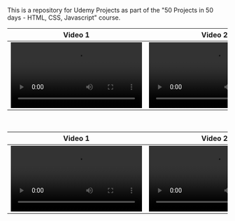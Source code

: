 This is a repository for Udemy Projects as part of the "50 Projects in 50 days - HTML, CSS, Javascript" course.

| Video 1 |             Video 2 |    Video 3 |      Video 4 |
| ------------- | ------------- | ------------- | ------------- |
| <video src="https://user-images.githubusercontent.com/106411997/204444230-565026a6-cb37-4c9b-910c-51700f56b55e.mov"> | <video src="https://user-images.githubusercontent.com/106411997/204444230-565026a6-cb37-4c9b-910c-51700f56b55e.mov">|<video src="https://user-images.githubusercontent.com/106411997/204444230-565026a6-cb37-4c9b-910c-51700f56b55e.mov"> | <video src="https://user-images.githubusercontent.com/106411997/204444230-565026a6-cb37-4c9b-910c-51700f56b55e.mov">|

<br>

| Video 1 |             Video 2 |    Video 3 |      Video 4 |
| ------------- | ------------- | ------------- | ------------- |
| <video src="https://user-images.githubusercontent.com/106411997/204444230-565026a6-cb37-4c9b-910c-51700f56b55e.mov"> | <video src="https://user-images.githubusercontent.com/106411997/204444230-565026a6-cb37-4c9b-910c-51700f56b55e.mov">|<video src="https://user-images.githubusercontent.com/106411997/204444230-565026a6-cb37-4c9b-910c-51700f56b55e.mov"> | <video src="https://user-images.githubusercontent.com/106411997/204444230-565026a6-cb37-4c9b-910c-51700f56b55e.mov">|

